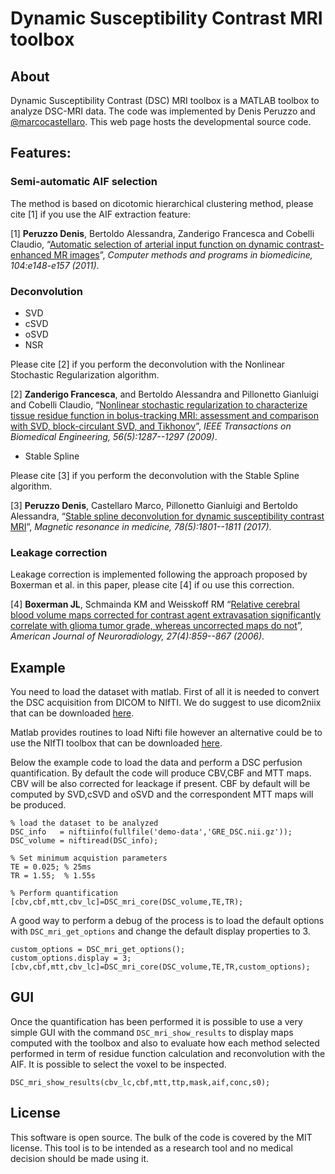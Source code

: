 
# Dynamic Susceptibility Contrast MRI toolbox

## About

Dynamic Susceptibility Contrast (DSC) MRI toolbox is a MATLAB toolbox to analyze DSC-MRI data. The code was implemented by Denis Peruzzo and [@marcocastellaro](https://github.com/marcocastellaro). This web page hosts the developmental source code. 

## Features:

### Semi-automatic AIF selection

The method is based on dicotomic hierarchical clustering method, please cite [1] if you use the AIF extraction feature:

[1] **Peruzzo Denis**,  Bertoldo Alessandra, Zanderigo Francesca and Cobelli Claudio, “[Automatic selection of arterial input function on dynamic contrast-enhanced MR images][paper1]”, *Computer methods and programs in biomedicine, 104:e148-e157 (2011)*.

### Deconvolution

  - SVD
  - cSVD
  - oSVD
  - NSR

Please cite [2] if you perform the deconvolution with the Nonlinear Stochastic Regularization algorithm.
  
[2] **Zanderigo Francesca**, and Bertoldo Alessandra and Pillonetto Gianluigi and Cobelli Claudio, “[Nonlinear stochastic regularization to characterize tissue residue function in bolus-tracking MRI: assessment and comparison with SVD, block-circulant SVD, and Tikhonov][paper2]”, *IEEE Transactions on Biomedical Engineering, 56(5):1287--1297 (2009)*.  
  
  - Stable Spline
  
Please cite [3] if you perform the deconvolution with the Stable Spline algorithm.
  
[3] **Peruzzo Denis**,  Castellaro Marco, Pillonetto Gianluigi and Bertoldo Alessandra, “[Stable spline deconvolution for dynamic susceptibility contrast MRI][paper3]”, *Magnetic resonance in medicine, 78(5):1801--1811 (2017)*.
    
### Leakage correction

Leakage correction is implemented following the approach proposed by Boxerman et al. in this paper, please cite [4] if ou use this correction.

[4] **Boxerman JL**, Schmainda KM and Weisskoff RM “[Relative cerebral blood volume maps corrected for contrast agent extravasation significantly correlate with glioma tumor grade, whereas uncorrected maps do not][paper4]”, *American Journal of Neuroradiology, 27(4):859--867 (2006)*.

## Example

You need to load the dataset with matlab. First of all it is needed to convert the DSC acquisition from DICOM to NIfTI. We do suggest to use dicom2niix that can be downloaded [here](https://github.com/neurolabusc/dcm2niix). 

Matlab provides routines to load Nifti file however an alternative could be to use the NIfTI toolbox that can be downloaded [here](https://it.mathworks.com/matlabcentral/fileexchange/8797-tools-for-nifti-and-analyze-image). 

Below the example code to load the data and perform a DSC perfusion quantification. By default the code will produce CBV,CBF and MTT maps. CBV will be also corrected for leackage if present. CBF by default will be computed by SVD,cSVD and oSVD and the correspondent MTT maps will be produced.

```
% load the dataset to be analyzed 
DSC_info   = niftiinfo(fullfile('demo-data','GRE_DSC.nii.gz'));
DSC_volume = niftiread(DSC_info);

% Set minimum acquistion parameters 
TE = 0.025; % 25ms
TR = 1.55;  % 1.55s

% Perform quantification
[cbv,cbf,mtt,cbv_lc]=DSC_mri_core(DSC_volume,TE,TR);
```

A good way to perform a debug of the process is to load the default options with ```DSC_mri_get_options``` and change the default display properties to 3.

```
custom_options = DSC_mri_get_options();
custom_options.display = 3;
[cbv,cbf,mtt,cbv_lc]=DSC_mri_core(DSC_volume,TE,TR,custom_options);
```

## GUI 

Once the quantification has been performed it is possible to use a very simple GUI with the command ```DSC_mri_show_results``` to display maps computed with the toolbox and also to evaluate how each method selected performed in term of residue function calculation and reconvolution with the AIF. It is possible to select the voxel to be inspected.

```
DSC_mri_show_results(cbv_lc,cbf,mtt,ttp,mask,aif,conc,s0);
```

## License
This software is open source. The bulk of the code is covered by the MIT license. This tool is to be intended as a research tool and no medical decision should be made using it.



[//]: # (reference links)

   [paper1]: <https://www.sciencedirect.com/science/article/pii/S0169260711000447>
   [paper2]: <https://ieeexplore.ieee.org/abstract/document/4770181/>
   [paper3]: <https://onlinelibrary.wiley.com/doi/abs/10.1002/mrm.26582>
   [paper4]: <http://www.ajnr.org/content/27/4/859.short>
   
